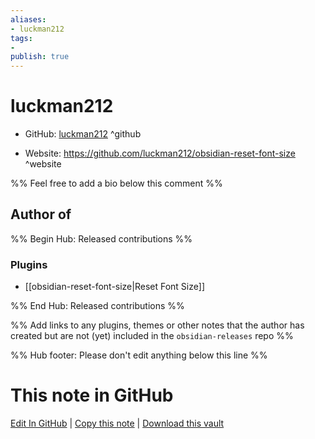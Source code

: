 ```yaml
---
aliases:
- luckman212
tags:
- 
publish: true
---
```


# luckman212

- GitHub: [luckman212](https://github.com/luckman212/) ^github
<!-- - Discord: `@` ^discord-->
- Website: <https://github.com/luckman212/obsidian-reset-font-size> ^website
<!-- - [[Publish sites|Publish site]]: ^publish-->

%% Feel free to add a bio below this comment %%


## Author of

%% Begin Hub: Released contributions %%
### Plugins
- [[obsidian-reset-font-size|Reset Font Size]]

%% End Hub: Released contributions %%

%% Add links to any plugins, themes or other notes that the author has created but are not (yet) included in the `obsidian-releases` repo %%

<!--
### Unlisted plugins

- 
-->

<!--
### Others

- 
-->

<!--
## Sponsor this author

- [[GitHub sponsors]]: [Sponsor @luckman212 on GitHub Sponsors](https://github.com/sponsors/luckman212) ^github-sponsor
- [[Buy me a coffee]]: ^buy-me-a-coffee
- [[PayPal]]: ^paypal
- [[Patreon]]: ^patreon

-->

<!--
## Follow this author

- [[YouTube Channels|On YouTube]]: ^youtube
- Twitter: ^twitter
- ...
-->

%% Hub footer: Please don't edit anything below this line %%

# This note in GitHub

<span class="git-footer">[Edit In GitHub](https://github.dev/obsidian-community/obsidian-hub/blob/main/01%20-%20Community/People/luckman212.md "git-hub-edit-note") | [Copy this note](https://raw.githubusercontent.com/obsidian-community/obsidian-hub/main/01%20-%20Community/People/luckman212.md "git-hub-copy-note") | [Download this vault](https://github.com/obsidian-community/obsidian-hub/archive/refs/heads/main.zip "git-hub-download-vault") </span>
